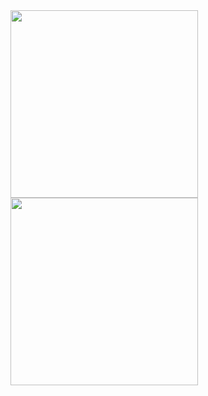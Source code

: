 <img src="https://github.com/Zwhraoz/whatsappClone/assets/119448653/7d7a2ee1-4db6-4549-8765-841c1a0a80d8" width = 300  >
<img src="https://github.com/Zwhraoz/whatsappClone/assets/119448653/5dcec4d4-b61c-4921-9f99-49ef9c92cd55" width = 300  >
